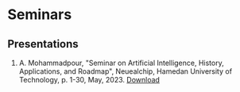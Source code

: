 # Seminars

## Presentations

1. A. Mohammadpour, "Seminar on Artificial Intelligence, History, Applications, and Roadmap", Neuealchip, Hamedan University of Technology, p. 1-30, May, 2023. [Download](./content/slides/AI/AI-Roadmap-Mohammadpour)
